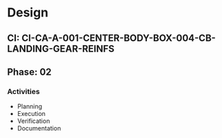 # Design

## CI: CI-CA-A-001-CENTER-BODY-BOX-004-CB-LANDING-GEAR-REINFS
## Phase: 02

### Activities
- Planning
- Execution
- Verification
- Documentation

